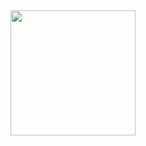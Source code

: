 
## <img src= "https://private-user-images.githubusercontent.com/129803403/346246162-b7ec96f2-221b-4839-b488-1869549ba511.jpg?jwt=eyJhbGciOiJIUzI1NiIsInR5cCI6IkpXVCJ9.eyJpc3MiOiJnaXRodWIuY29tIiwiYXVkIjoicmF3LmdpdGh1YnVzZXJjb250ZW50LmNvbSIsImtleSI6ImtleTUiLCJleHAiOjE3MjAyMzE3OTgsIm5iZiI6MTcyMDIzMTQ5OCwicGF0aCI6Ii8xMjk4MDM0MDMvMzQ2MjQ2MTYyLWI3ZWM5NmYyLTIyMWItNDgzOS1iNDg4LTE4Njk1NDliYTUxMS5qcGc_WC1BbXotQWxnb3JpdGhtPUFXUzQtSE1BQy1TSEEyNTYmWC1BbXotQ3JlZGVudGlhbD1BS0lBVkNPRFlMU0E1M1BRSzRaQSUyRjIwMjQwNzA2JTJGdXMtZWFzdC0xJTJGczMlMkZhd3M0X3JlcXVlc3QmWC1BbXotRGF0ZT0yMDI0MDcwNlQwMjA0NThaJlgtQW16LUV4cGlyZXM9MzAwJlgtQW16LVNpZ25hdHVyZT1hODkyYmQ3YjE0ZTBhMmY3ZWYzNmFlOWI1YjhiNTliNzc1NzE5ZDkyNTAzYjY4NWMwZThiZmM2YTdkMjM1ZTU0JlgtQW16LVNpZ25lZEhlYWRlcnM9aG9zdCZhY3Rvcl9pZD0wJmtleV9pZD0wJnJlcG9faWQ9MCJ9.6sm7GEYNpaOFtiYZ2x5DU2RlMtdDHyLqggyvp7ppMgo" width = "200px">
